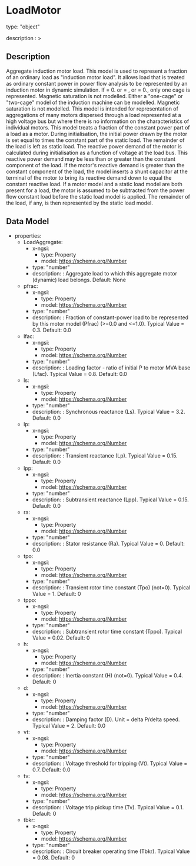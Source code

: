 # LoadMotor
type: "object"
description : >
## Description
Aggregate induction motor load. This model  is used to represent a fraction of an ordinary load as "induction motor load".  It allows load that is treated as ordinary constant power in power flow analysis to be represented by an induction motor in dynamic simulation.  If  = 0. or  = , or  = 0.,  only one cage is represented. Magnetic saturation is not modelled. Either a "one-cage" or "two-cage" model of the induction machine can be modelled. Magnetic saturation is not modelled.  This model is intended for representation of aggregations of many motors dispersed through a load represented at a high voltage bus but where there is no information on the characteristics of individual motors.  This model treats a fraction of the constant power part of a load as a motor. During initialisation, the initial power drawn by the motor is set equal to  times the constant  part of the static load.  The remainder of the load is left as static load.  The reactive power demand of the motor is calculated during initialisation as a function of voltage at the load bus. This reactive power demand may be less than or greater than the constant  component of the load.  If the motor's reactive demand is greater than the constant  component of the load, the model inserts a shunt capacitor at the terminal of the motor to bring its reactive demand down to equal the constant  reactive load.   If a motor model and a static load model are both present for a load, the motor  is assumed to be subtracted from the power flow constant  load before the static load model is applied.  The remainder of the load, if any, is then represented by the static load model.

## Data Model
  - properties:
    - LoadAggregate:
      - x-ngsi:
        - type: Property
        - model: https://schema.org/Number
      - type: "number"
      - description: : Aggregate load to which this aggregate motor (dynamic) load belongs. Default: None
    - pfrac:
      - x-ngsi:
        - type: Property
        - model: https://schema.org/Number
      - type: "number"
      - description: : Fraction of constant-power load to be represented by this motor model (Pfrac) (>=0.0 and <=1.0).  Typical Value = 0.3. Default: 0.0
    - lfac:
      - x-ngsi:
        - type: Property
        - model: https://schema.org/Number
      - type: "number"
      - description: : Loading factor - ratio of initial P to motor MVA base (Lfac).  Typical Value = 0.8. Default: 0.0
    - ls:
      - x-ngsi:
        - type: Property
        - model: https://schema.org/Number
      - type: "number"
      - description: : Synchronous reactance (Ls).  Typical Value = 3.2. Default: 0.0
    - lp:
      - x-ngsi:
        - type: Property
        - model: https://schema.org/Number
      - type: "number"
      - description: : Transient reactance (Lp).  Typical Value = 0.15. Default: 0.0
    - lpp:
      - x-ngsi:
        - type: Property
        - model: https://schema.org/Number
      - type: "number"
      - description: : Subtransient reactance (Lpp).  Typical Value = 0.15. Default: 0.0
    - ra:
      - x-ngsi:
        - type: Property
        - model: https://schema.org/Number
      - type: "number"
      - description: : Stator resistance (Ra).  Typical Value = 0. Default: 0.0
    - tpo:
      - x-ngsi:
        - type: Property
        - model: https://schema.org/Number
      - type: "number"
      - description: : Transient rotor time constant (Tpo) (not=0).  Typical Value = 1. Default: 0
    - tppo:
      - x-ngsi:
        - type: Property
        - model: https://schema.org/Number
      - type: "number"
      - description: : Subtransient rotor time constant (Tppo).  Typical Value = 0.02. Default: 0
    - h:
      - x-ngsi:
        - type: Property
        - model: https://schema.org/Number
      - type: "number"
      - description: : Inertia constant (H) (not=0).  Typical Value = 0.4. Default: 0
    - d:
      - x-ngsi:
        - type: Property
        - model: https://schema.org/Number
      - type: "number"
      - description: : Damping factor (D).  Unit = delta P/delta speed.  Typical Value = 2. Default: 0.0
    - vt:
      - x-ngsi:
        - type: Property
        - model: https://schema.org/Number
      - type: "number"
      - description: : Voltage threshold for tripping (Vt).  Typical Value = 0.7. Default: 0.0
    - tv:
      - x-ngsi:
        - type: Property
        - model: https://schema.org/Number
      - type: "number"
      - description: : Voltage trip pickup time (Tv).  Typical Value = 0.1. Default: 0
    - tbkr:
      - x-ngsi:
        - type: Property
        - model: https://schema.org/Number
      - type: "number"
      - description: : Circuit breaker operating time (Tbkr).  Typical Value = 0.08. Default: 0
